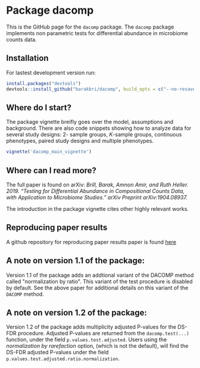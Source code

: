 # Package dacomp
This is the GitHub page for the `dacomp` package. The `dacomp` package implements non parametric tests for differential abundance in microbiome counts data. 

## Installation
For lastest development version run:

```r
install.packages("devtools")
devtools::install_github("barakbri/dacomp", build_opts = c("--no-resave-data", "--no-manual"))
```

## Where do I start?
The package vignette breifly goes over the model, assumptions and background. There are also code snippets showing how to analyze data for several study designs: 2- sample groups, $K$-sample groups, continuous phenotypes, paired study designs and multiple phenotypes.

```r
vignette('dacomp_main_vignette')
```


## Where can I read more?

The full paper is found on arXiv:
*Brill, Barak, Amnon Amir, and Ruth Heller. 2019. “Testing for Differential Abundance in Compositional Counts Data, with Application to Microbiome Studies.” arXiv Preprint arXiv:1904.08937.*

The introduction in the package vignette cites other highly relevant works.

## Reproducing paper results
A github repository for reproducing paper results paper is found [here](https://github.com/barakbri/CompositionalAnalysis_CodeBase)

## A note on version 1.1 of the package:
Version 1.1 of the package adds an addtional variant of the DACOMP method called "normalization by ratio". This variant of the test procedure is disabled by default. See the above paper for additional details on this variant of the `DACOMP` method.


## A note on version 1.2 of the package:
Version 1.2 of the package adds multiplicity adjusted P-values for the DS-FDR procedure. Adjusted P-values are returned from the `dacomp.test(...)` function, under the field `p.values.test.adjusted`. Users using the *normalization by rarefaction* option, (which is not the default), will find the DS-FDR adjusted P-values under the field `p.values.test.adjusted.ratio.normalization`.

